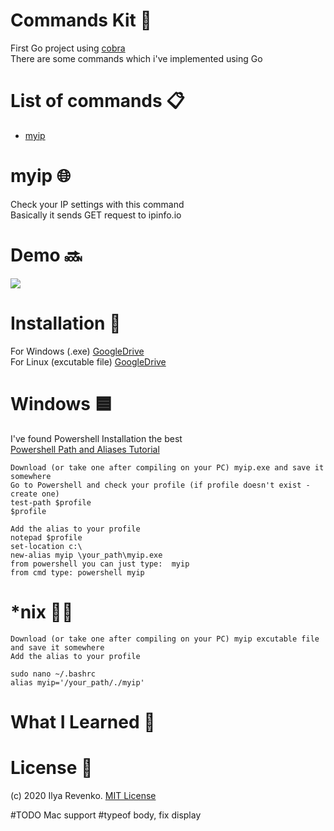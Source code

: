 # Commands Kit 📜
First Go project using [cobra](https://github.com/spf13/cobra)<br>
There are some commands which i've implemented using Go
# List of commands 📋
* [myip](#myip-🌐 "Goto #myip-🌐") 

# myip 🌐
Check your IP settings with this command<br>
Basically it sends GET request to ipinfo.io

# Demo 🔜
<img src="https://i.imgur.com/mhLCXCG.jpg"><br />

# Installation 🔨
For Windows (.exe) [GoogleDrive](https://drive.google.com/file/d/1Du9M463piig79o05puKJnyYqTb2IhE1z/view?usp=sharing) <br>
For Linux (excutable file) [GoogleDrive](https://drive.google.com/file/d/1VMXo_0oJOlrFljkRaQXIxsF5A4rjPma_/view?usp=sharing)

# Windows 🟦
I've found Powershell Installation the best<br>
[Powershell Path and Aliases Tutorial](https://www.youtube.com/watch?v=4e4lGUVRKFs)

```Download (or take one after compiling on your PC) myip.exe and save it somewhere```<br>
```Go to Powershell and check your profile (if profile doesn't exist - create one)```<br>
```test-path $profile``` <br>
```$profile```<br>

```Add the alias to your profile```<br>
```notepad $profile```<br>
```set-location c:\```<br>
```new-alias myip \your_path\myip.exe```<br>
```from powershell you can just type:  myip```<br>
```from cmd type: powershell myip```

# *nix 🐧🍏
```Download (or take one after compiling on your PC) myip excutable file and save it somewhere``` <br />
```Add the alias to your profile``` <br />

```sudo nano ~/.bashrc```<br />
```alias myip='/your_path/./myip'```

# What I Learned 🧠

# License 📑 
(c) 2020 Ilya Revenko. [MIT License](https://tldrlegal.com/license/mit-license)

#TODO Mac support
#typeof body, fix display